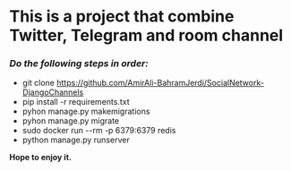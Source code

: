 # This is a project that combine Twitter, Telegram and room channel

### *Do the following steps in order:*


+ git clone https://github.com/AmirAli-BahramJerdi/SocialNetwork-DjangoChannels
+ pip install -r requirements.txt
+ pyhon manage.py makemigrations
+ pyhon manage.py migrate
+ sudo docker run --rm -p 6379:6379 redis
+ python manage.py runserver

__Hope to enjoy it.__
